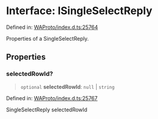 # Interface: ISingleSelectReply

Defined in: [WAProto/index.d.ts:25764](https://github.com/Fokusdotid/Baileys/blob/49e815e65b8f4aea31725e09dcf4815734557e39/WAProto/index.d.ts#L25764)

Properties of a SingleSelectReply.

## Properties

### selectedRowId?

> `optional` **selectedRowId**: `null` \| `string`

Defined in: [WAProto/index.d.ts:25767](https://github.com/Fokusdotid/Baileys/blob/49e815e65b8f4aea31725e09dcf4815734557e39/WAProto/index.d.ts#L25767)

SingleSelectReply selectedRowId
